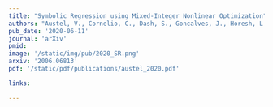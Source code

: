```yaml
---
title: "Symbolic Regression using Mixed-Integer Nonlinear Optimization"
authors: "Austel, V., Cornelio, C., Dash, S., Goncalves, J., Horesh, L., **Josephson, T. R.**, Megiddo, N."
pub_date: '2020-06-11'
journal: 'arXiv'
pmid: 
image: '/static/img/pub/2020_SR.png'
arxiv: '2006.06813'
pdf: '/static/pdf/publications/austel_2020.pdf'

links:

---
```

